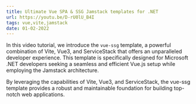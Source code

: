 ```yaml
---
title: Ultimate Vue SPA & SSG Jamstack templates for .NET
url: https://youtu.be/D-rU0lU_B4I
tags: vue,vite,jamstack
date: 01-02-2022
---
```


In this video tutorial, we introduce the `vue-ssg` template, a powerful combination of Vite, Vue3, and ServiceStack that offers an unparalleled developer experience. This template is specifically designed for Microsoft .NET developers seeking a seamless and efficient Vue.js setup while employing the Jamstack architecture.

By leveraging the capabilities of Vite, Vue3, and ServiceStack, the vue-ssg template provides a robust and maintainable foundation for building top-notch web applications.